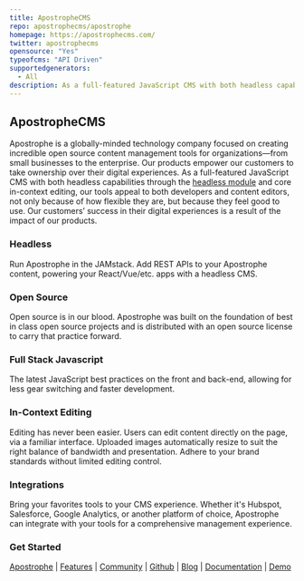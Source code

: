 ```yaml
---
title: ApostropheCMS
repo: apostrophecms/apostrophe
homepage: https://apostrophecms.com/
twitter: apostrophecms
opensource: "Yes"
typeofcms: "API Driven"
supportedgenerators:
  - All
description: As a full-featured JavaScript CMS with both headless capabilities and in-context editing, our tools appeal to both developers and content editors, not only because of how flexible they are, but because they feel good to use.
---
```


## ApostropheCMS
Apostrophe is a globally-minded technology company focused on creating incredible open source content management tools for organizations—from small businesses to the enterprise. Our products empower our customers to take ownership over their digital experiences. As a full-featured JavaScript CMS with both headless capabilities through the [headless module](https://github.com/apostrophecms/apostrophe-headless) and core in-context editing, our tools appeal to both developers and content editors, not only because of how flexible they are, but because they feel good to use. Our customers’ success in their digital experiences is a result of the impact of our products.

### Headless
Run Apostrophe in the JAMstack. Add REST APIs to your Apostrophe content, powering your React/Vue/etc. apps with a headless CMS.

### Open Source
Open source is in our blood. Apostrophe was built on the foundation of best in class open source projects and is distributed with an open source license to carry that practice forward.

### Full Stack Javascript
The latest JavaScript best practices on the front and back-end, allowing for less gear switching and faster development.

### In-Context Editing
Editing has never been easier. Users can edit content directly on the page, via a familiar interface. Uploaded images automatically resize to suit the right balance of bandwidth and presentation. Adhere to your brand standards without limited editing control.

### Integrations
Bring your favorites tools to your CMS experience. Whether it's Hubspot, Salesforce, Google Analytics, or another platform of choice, Apostrophe can integrate with your tools for a comprehensive management experience.

### Get Started
[Apostrophe](https://apostrophecms.com/) | [Features](https://apostrophecms.com/features) | [Community](https://apostrophecms.com/get-involved) | [Github](https://github.com/apostrophecms/apostrophe) | [Blog](https://apostrophecms.com/blog) | [Documentation](https://v3.docs.apostrophecms.org/) | [Demo](http://demo.apostrophecms.org/)